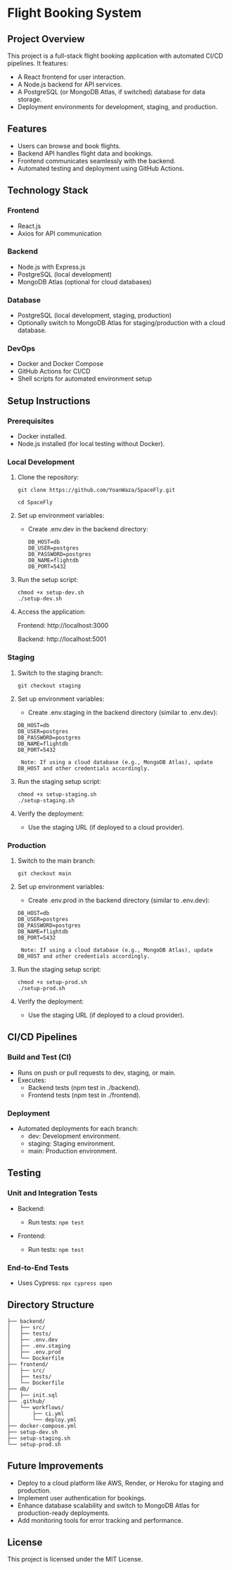 # Flight Booking System
## Project Overview
This project is a full-stack flight booking application with automated CI/CD pipelines. It features:
* A React frontend for user interaction.
* A Node.js backend for API services.
* A PostgreSQL (or MongoDB Atlas, if switched) database for data storage.
* Deployment environments for development, staging, and production.

## Features
* Users can browse and book flights.
* Backend API handles flight data and bookings.
* Frontend communicates seamlessly with the backend.
* Automated testing and deployment using GitHub Actions.

## Technology Stack
### Frontend
* React.js
* Axios for API communication
### Backend
* Node.js with Express.js
* PostgreSQL (local development)
* MongoDB Atlas (optional for cloud databases)
### Database
* PostgreSQL (local development, staging, production)
* Optionally switch to MongoDB Atlas for staging/production with a cloud database.
### DevOps
* Docker and Docker Compose
* GitHub Actions for CI/CD
* Shell scripts for automated environment setup

## Setup Instructions
### Prerequisites
* Docker installed.
* Node.js installed (for local testing without Docker).

### Local Development
1.  Clone the repository:

      ```git clone https://github.com/YoanWaza/SpaceFly.git```

      ```cd SpaceFly```


2. Set up environment variables:
    * Create .env.dev in the backend directory:

      ```PORT=5001
      DB_HOST=db
      DB_USER=postgres
      DB_PASSWORD=postgres
      DB_NAME=flightdb
      DB_PORT=5432
      ```


3. Run the setup script:

      ```chmod +x setup-dev.sh```   
      ```./setup-dev.sh```


4. Access the application:

      Frontend: http://localhost:3000

      Backend: http://localhost:5001

### Staging
1. Switch to the staging branch:

      ```git checkout staging```


2. Set up environment variables:
      * Create .env.staging in the backend directory (similar to .env.dev):

      ```PORT=5001
      DB_HOST=db
      DB_USER=postgres
      DB_PASSWORD=postgres
      DB_NAME=flightdb
      DB_PORT=5432
      ```

        Note: If using a cloud database (e.g., MongoDB Atlas), update DB_HOST and other credentials accordingly.

4. Run the staging setup script:

      ```chmod +x setup-staging.sh```   
      ```./setup-staging.sh```


5. Verify the deployment:
      * Use the staging URL (if deployed to a cloud provider).

### Production
1. Switch to the main branch:

      ```git checkout main```


2. Set up environment variables:
   
      * Create .env.prod in the backend directory (similar to .env.dev):
        
      ```PORT=5001
      DB_HOST=db
      DB_USER=postgres
      DB_PASSWORD=postgres
      DB_NAME=flightdb
      DB_PORT=5432
      ```

        Note: If using a cloud database (e.g., MongoDB Atlas), update DB_HOST and other credentials accordingly.

3. Run the staging setup script:

      ```chmod +x setup-prod.sh```   
      ```./setup-prod.sh```


4. Verify the deployment:
      * Use the staging URL (if deployed to a cloud provider).

## CI/CD Pipelines
### Build and Test (CI)
* Runs on push or pull requests to dev, staging, or main.
* Executes:
    * Backend tests (npm test in ./backend).
    * Frontend tests (npm test in ./frontend).
### Deployment
* Automated deployments for each branch:
    * dev: Development environment.
    * staging: Staging environment.
    * main: Production environment.

## Testing
### Unit and Integration Tests
* Backend:
    * Run tests:
        ```npm test```


* Frontend:
    * Run tests:
        ```npm test```


### End-to-End Tests
* Uses Cypress:
      ```npx cypress open```



## Directory Structure
```project-root/
├── backend/
│   ├── src/
│   ├── tests/
│   ├── .env.dev
│   ├── .env.staging
│   ├── .env.prod
│   └── Dockerfile
├── frontend/
│   ├── src/
│   ├── tests/
│   └── Dockerfile
├── db/
│   ├── init.sql
├── .github/
│   └── workflows/
│       ├── ci.yml
│       └── deploy.yml
├── docker-compose.yml
├── setup-dev.sh
├── setup-staging.sh
└── setup-prod.sh
```

## Future Improvements
* Deploy to a cloud platform like AWS, Render, or Heroku for staging and production.
* Implement user authentication for bookings.
* Enhance database scalability and switch to MongoDB Atlas for production-ready deployments.
* Add monitoring tools for error tracking and performance.

## License
This project is licensed under the MIT License.

